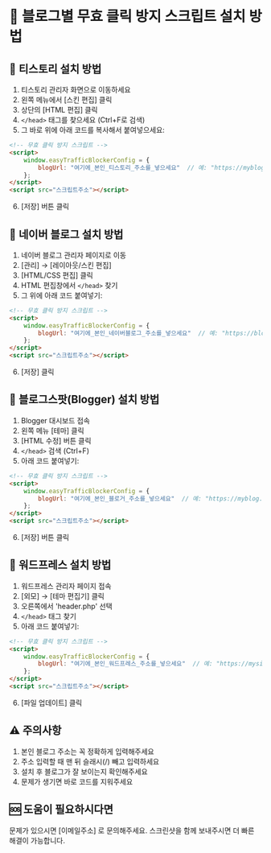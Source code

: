 # 📱 블로그별 무효 클릭 방지 스크립트 설치 방법

## 🌟 티스토리 설치 방법

1. 티스토리 관리자 화면으로 이동하세요
2. 왼쪽 메뉴에서 [스킨 편집] 클릭
3. 상단의 [HTML 편집] 클릭
4. `</head>` 태그를 찾으세요 (Ctrl+F로 검색)
5. 그 바로 위에 아래 코드를 복사해서 붙여넣으세요:

```html
<!-- 무효 클릭 방지 스크립트 -->
<script>
    window.easyTrafficBlockerConfig = {
        blogUrl: "여기에_본인_티스토리_주소를_넣으세요"  // 예: "https://myblog.tistory.com"
    };
</script>
<script src="스크립트주소"></script>
```

6. [저장] 버튼 클릭

## 🌟 네이버 블로그 설치 방법

1. 네이버 블로그 관리자 페이지로 이동
2. [관리] → [레이아웃/스킨 편집]
3. [HTML/CSS 편집] 클릭
4. HTML 편집창에서 `</head>` 찾기
5. 그 위에 아래 코드 붙여넣기:

```html
<!-- 무효 클릭 방지 스크립트 -->
<script>
    window.easyTrafficBlockerConfig = {
        blogUrl: "여기에_본인_네이버블로그_주소를_넣으세요"  // 예: "https://blog.naver.com/myblog"
    };
</script>
<script src="스크립트주소"></script>
```

6. [저장] 클릭

## 🌟 블로그스팟(Blogger) 설치 방법

1. Blogger 대시보드 접속
2. 왼쪽 메뉴 [테마] 클릭
3. [HTML 수정] 버튼 클릭
4. `</head>` 검색 (Ctrl+F)
5. 아래 코드 붙여넣기:

```html
<!-- 무효 클릭 방지 스크립트 -->
<script>
    window.easyTrafficBlockerConfig = {
        blogUrl: "여기에_본인_블로거_주소를_넣으세요"  // 예: "https://myblog.blogspot.com"
    };
</script>
<script src="스크립트주소"></script>
```

6. [저장] 버튼 클릭

## 🌟 워드프레스 설치 방법

1. 워드프레스 관리자 페이지 접속
2. [외모] → [테마 편집기] 클릭
3. 오른쪽에서 'header.php' 선택
4. `</head>` 태그 찾기
5. 아래 코드 붙여넣기:

```html
<!-- 무효 클릭 방지 스크립트 -->
<script>
    window.easyTrafficBlockerConfig = {
        blogUrl: "여기에_본인_워드프레스_주소를_넣으세요"  // 예: "https://mysite.wordpress.com"
    };
</script>
<script src="스크립트주소"></script>
```

6. [파일 업데이트] 클릭

## ⚠️ 주의사항

1. 본인 블로그 주소는 꼭 정확하게 입력해주세요
2. 주소 입력할 때 맨 뒤 슬래시(/) 빼고 입력하세요
3. 설치 후 블로그가 잘 보이는지 확인해주세요
4. 문제가 생기면 바로 코드를 지워주세요

## 🆘 도움이 필요하시다면

문제가 있으시면 [이메일주소] 로 문의해주세요.
스크린샷을 함께 보내주시면 더 빠른 해결이 가능합니다. 